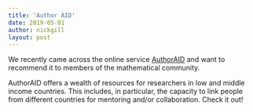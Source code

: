 ```yaml
---
title: 'Author AID'
date: 2019-05-01
author: nickgill
layout: post
---
```


We recently came across the online service <a href = "https://www.authoraid.info/en/">AuthorAID</a> and want to recommend it to members of the mathematical community.

AuthorAID offers a wealth of resources for researchers in low and middle income countries. This includes, in particular, the capacity to link people from different countries for mentoring and/or collaboration. Check it out! 
